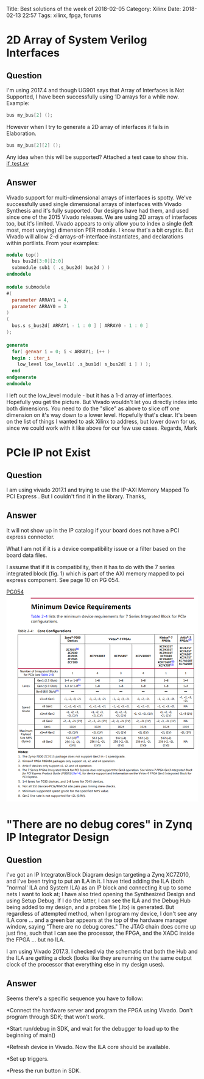 Title: Best solutions of the week of 2018-02-05
Category: Xilinx
Date: 2018-02-13 22:57
Tags: xilinx, fpga, forums

# 2D Array of System Verilog Interfaces

## Question
I'm using 2017.4 and though UG901 says that Array of Interfaces is Not Supported, I have been successfully using 1D arrays for a while now. 
Example:
```c
bus my_bus[2] ();
```
However when I try to generate a 2D array of interfaces it fails in Elaboration.
```c
bus my_bus[2][2] ();
```
Any idea when this will be supported?
Attached a test case to show this.
[if_test.sv](/files/xilinx-solutions/2018-02-05/if_test.sv)
## Answer
Vivado support for multi-dimensional arrays of interfaces is spotty.
We've successfully used single dimensional arrays of interfaces with Vivado Synthesis and it's fully supported.  Our designs have had them, and used since one of the 2015 Vivado releases.
We are using 2D arrays of interfaces too, but it's limited.
Vivado appears to only allow you to index a single (left most, most varying) dimension PER module.  I know that's a bit cryptic.  But Vivado will allow 2-d arrays-of-interface instantiates, and declarations within portlists.  From your examples:
```verilog
module top()
  bus bus2d[3:0][2:0]
  submodule sub1 ( .s_bus2d( bus2d ) )
endmodule

module submodule
#( 
  parameter ARRAY1 = 4,
  parameter ARRAY0 = 3
)
(
  bus.s s_bus2d[ ARRAY1 - 1 : 0 ] [ ARRAY0 - 1 : 0 ]
);

generate
  for( genvar i = 0; i < ARRAY1; i++ )
  begin : iter_i
    low_level low_level1( .s_bus1d( s_bus2d[ i ] ) );
  end
endgenerate
endmodule
```
I left out the low_level module - but it has a 1-d array of interfaces.  Hopefully you get the picture.
But Vivado wouldn't let you directly index into both dimensions.  You need to do the "slice" as above to slice off one dimension on it's way down to a lower level.
Hopefully that's clear.  It's been on the list of things I wanted to ask Xilinx to address, but lower down for us, since we could work with it like above for our few use cases.
Regards,
Mark

# PCIe IP not Exist 
## Question
I am using vivado 2017.1 and trying to use the IP-AXI Memory Mapped To PCI Express . But I couldn't find it in the library.
Thanks,
## Answer
It will not show up in the IP catalog if your board does not have a PCI express connector.

What I am not if it is a device compatibility issue or a filter based on the board data files.

I assume that if it is compatibility, then it has to do with the 7 series integrated block (fig. 1) which is part of the AXI memory mapped to pci express component. See page 10 on PG 054.

[PG054](https://www.xilinx.com/support/documentation/ip_documentation/pcie_7x/v3_0/pg054-7series-pcie.pdf)
![7 Series Requirements](/images/7seriesrequirements.png)

#  "There are no debug cores" in Zynq IP Integrator Design
## Question
I've got an IP Integrator/Block Diagram design targeting a Zynq XC7Z010, and I've been trying to put an ILA in it.  I have tried adding the ILA (both "normal' ILA and System ILA) as an IP block and connecting it up to some nets I want to look at; I have also tried opening the Synthesized Design and using Setup Debug.  If I do the latter, I can see the ILA and the Debug Hub being added to my design, and a probes file (.ltx) is generated.  But regardless of attempted method, when I program my device, I don't see any ILA core ... and a green bar appears at the top of the hardware manager window, saying "There are no debug cores."  The JTAG chain does come up just fine, such that I can see the processor, the FPGA, and the XADC inside the FPGA ... but no ILA.

I am using Vivado 2017.3.  I checked via the schematic that both the Hub and the ILA are getting a clock (looks like they are running on the same output clock of the processor that everything else in my design uses).
## Answer
Seems there's a specific sequence you have to follow:

  *Connect the hardware server and program the FPGA using Vivado. Don't program through SDK; that won't work.

  *Start run/debug in SDK, and wait for the debugger to load up to the beginning of main()

  *Refresh device in Vivado. Now the ILA core should be available.

  *Set up triggers.

  *Press the run button in SDK.


